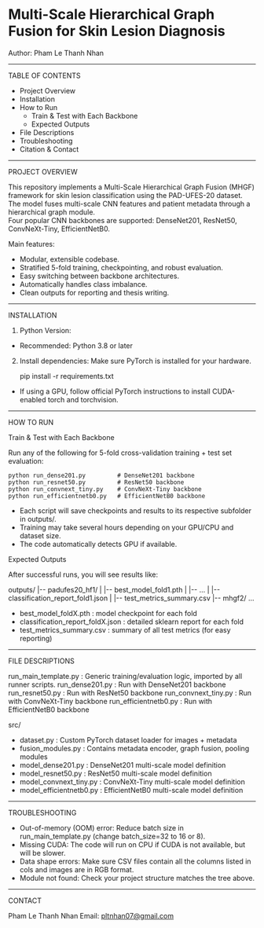 # Multi-Scale Hierarchical Graph Fusion for Skin Lesion Diagnosis  
Author: Pham Le Thanh Nhan

--------------------------------------------------------------------------------

TABLE OF CONTENTS

- Project Overview
- Installation
- How to Run
  - Train & Test with Each Backbone
  - Expected Outputs
- File Descriptions
- Troubleshooting
- Citation & Contact

--------------------------------------------------------------------------------

PROJECT OVERVIEW

This repository implements a Multi-Scale Hierarchical Graph Fusion (MHGF) framework for skin lesion classification using the PAD-UFES-20 dataset.  
The model fuses multi-scale CNN features and patient metadata through a hierarchical graph module.  
Four popular CNN backbones are supported: DenseNet201, ResNet50, ConvNeXt-Tiny, EfficientNetB0.

Main features:
- Modular, extensible codebase.
- Stratified 5-fold training, checkpointing, and robust evaluation.
- Easy switching between backbone architectures.
- Automatically handles class imbalance.
- Clean outputs for reporting and thesis writing.

--------------------------------------------------------------------------------

INSTALLATION

1. Python Version:
- Recommended: Python 3.8 or later

2. Install dependencies:
Make sure PyTorch is installed for your hardware.

    pip install -r requirements.txt

- If using a GPU, follow official PyTorch instructions to install CUDA-enabled torch and torchvision.

--------------------------------------------------------------------------------

HOW TO RUN

Train & Test with Each Backbone

Run any of the following for 5-fold cross-validation training + test set evaluation:

    python run_dense201.py         # DenseNet201 backbone
    python run_resnet50.py         # ResNet50 backbone
    python run_convnext_tiny.py    # ConvNeXt-Tiny backbone
    python run_efficientnetb0.py   # EfficientNetB0 backbone

- Each script will save checkpoints and results to its respective subfolder in outputs/.
- Training may take several hours depending on your GPU/CPU and dataset size.
- The code automatically detects GPU if available.

Expected Outputs

After successful runs, you will see results like:

outputs/
 |-- padufes20_hf1/
 |     |-- best_model_fold1.pth
 |     |-- ...
 |     |-- classification_report_fold1.json
 |     |-- test_metrics_summary.csv
 |-- mhgf2/ ...
- best_model_foldX.pth : model checkpoint for each fold
- classification_report_foldX.json : detailed sklearn report for each fold
- test_metrics_summary.csv : summary of all test metrics (for easy reporting)

--------------------------------------------------------------------------------

FILE DESCRIPTIONS

run_main_template.py      : Generic training/evaluation logic, imported by all runner scripts.
run_dense201.py           : Run with DenseNet201 backbone
run_resnet50.py           : Run with ResNet50 backbone
run_convnext_tiny.py      : Run with ConvNeXt-Tiny backbone
run_efficientnetb0.py     : Run with EfficientNetB0 backbone

src/
- dataset.py              : Custom PyTorch dataset loader for images + metadata
- fusion_modules.py       : Contains metadata encoder, graph fusion, pooling modules
- model_dense201.py       : DenseNet201 multi-scale model definition
- model_resnet50.py       : ResNet50 multi-scale model definition
- model_convnext_tiny.py  : ConvNeXt-Tiny multi-scale model definition
- model_efficientnetb0.py : EfficientNetB0 multi-scale model definition

--------------------------------------------------------------------------------

TROUBLESHOOTING

- Out-of-memory (OOM) error: Reduce batch size in run_main_template.py (change batch_size=32 to 16 or 8).
- Missing CUDA: The code will run on CPU if CUDA is not available, but will be slower.
- Data shape errors: Make sure CSV files contain all the columns listed in cols and images are in RGB format.
- Module not found: Check your project structure matches the tree above.

--------------------------------------------------------------------------------

CONTACT

Pham Le Thanh Nhan
Email: pltnhan07@gmail.com
